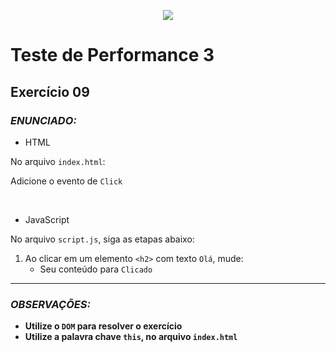 <p align="center">
    <img src="https://www.infnet.edu.br/infnet/wp-content/themes/infnet.homepage//assets/img/LogoInfnetRodape.png"/>
</p>

# Teste de Performance 3

## Exercício 09

### _ENUNCIADO:_

- HTML

No arquivo `index.html`:

Adicione o evento de `Click`

<br>

- JavaScript

No arquivo `script.js`, siga as etapas abaixo:

1. Ao clicar em um elemento `<h2>` com texto `Olá`, mude:
    - Seu conteúdo para `Clicado`

---

### _OBSERVAÇÕES:_

- **Utilize o `DOM` para resolver o exercício**
- **Utilize a palavra chave `this`, no arquivo `index.html`**